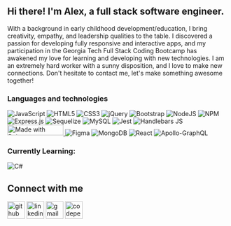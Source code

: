 ## Hi there! I'm Alex, a full stack software engineer.

With a background in early childhood development/education, I bring creativity, empathy, and leadership qualities to the table. I discovered a passion for developing fully responsive and interactive apps, and my participation in the Georgia Tech Full Stack Coding Bootcamp has awakened my love for learning and developing with new technologies. I am an extremely hard worker with a sunny disposition, and I love to make new connections. Don't hesitate to contact me, let's make something awesome together!

### Languages and technologies
![JavaScript](https://img.shields.io/badge/javascript-%23323330.svg?style=for-the-badge&logo=javascript&logoColor=%23F7DF1E) ![HTML5](https://img.shields.io/badge/html5-%23E34F26.svg?style=for-the-badge&logo=html5&logoColor=white) ![CSS3](https://img.shields.io/badge/css3-%231572B6.svg?style=for-the-badge&logo=css3&logoColor=white) ![jQuery](https://img.shields.io/badge/jquery-%230769AD.svg?style=for-the-badge&logo=jquery&logoColor=white) ![Bootstrap](https://img.shields.io/badge/bootstrap-%23563D7C.svg?style=for-the-badge&logo=bootstrap&logoColor=white)
![NodeJS](https://img.shields.io/badge/node.js-6DA55F?style=for-the-badge&logo=node.js&logoColor=white) ![NPM](https://img.shields.io/badge/NPM-%23000000.svg?style=for-the-badge&logo=npm&logoColor=white) ![Express.js](https://img.shields.io/badge/express.js-%23404d59.svg?style=for-the-badge&logo=express&logoColor=%2361DAFB) ![Sequelize](https://img.shields.io/badge/Sequelize-52B0E7?style=for-the-badge&logo=Sequelize&logoColor=white) ![MySQL](https://img.shields.io/badge/mysql-%2300f.svg?style=for-the-badge&logo=mysql&logoColor=white) ![Jest](https://img.shields.io/badge/-jest-%23C21325?style=for-the-badge&logo=jest&logoColor=white) ![Handlebars JS](https://img.shields.io/badge/Handlebars.js-f0772b?style=for-the-badge&logo=handlebarsdotjs&logoColor=black) <a href="https://bulma.io">
<img src="https://bulma.bootcss.com/images/made-with-bulma.png" alt="Made with Bulma" width="128" height="24">
</a> ![Figma](https://img.shields.io/badge/figma-%23F24E1E.svg?style=for-the-badge&logo=figma&logoColor=white) ![MongoDB](https://img.shields.io/badge/MongoDB-%234ea94b.svg?style=for-the-badge&logo=mongodb&logoColor=white) ![React](https://img.shields.io/badge/react-%2320232a.svg?style=for-the-badge&logo=react&logoColor=%2361DAFB) ![Apollo-GraphQL](https://img.shields.io/badge/-ApolloGraphQL-311C87?style=for-the-badge&logo=apollo-graphql)

### Currently Learning:
![C#](https://img.shields.io/badge/c%23-%23239120.svg?style=for-the-badge&logo=c-sharp&logoColor=white)

## Connect with me

[<img src='https://cdn.jsdelivr.net/npm/simple-icons@3.0.1/icons/github.svg' alt='github' height='40'>][github] 
[<img src='https://cdn.jsdelivr.net/npm/simple-icons@3.0.1/icons/linkedin.svg' alt='linkedin' height='40'>][linkedin] 
[<img src='https://cdn.jsdelivr.net/npm/simple-icons@3.0.1/icons/gmail.svg' alt='gmail' height='40'>][gmail]
[<img src='https://cdn.jsdelivr.net/npm/simple-icons@3.0.1/icons/codepen.svg' alt='codepen' height='40'>][codepen]

[github]: https://github.com/amachkel
[linkedin]: https://www.linkedin.com/in/alex-harkins/ 
[gmail]: mailto:amachkel@gmail.com
[codepen]: https://codepen.io/amachkel
